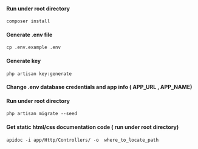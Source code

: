 #### Run under root directory
`composer install`

#### Generate .env file
`cp .env.example .env`

#### Generate key
`php artisan key:generate`


#### Change .env database credentials and app info ( APP_URL , APP_NAME)


#### Run under root directory
`php artisan migrate --seed`


#### Get static html/css documentation code ( run under root directory)
`apidoc -i app/Http/Controllers/ -o  where_to_locate_path`